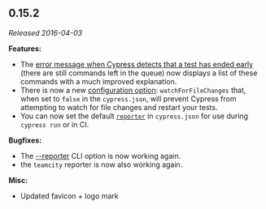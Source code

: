 ## 0.15.2

_Released 2016-04-03_

**Features:**

- The
  [error message when Cypress detects that a test has ended early](/guides/references/error-messages)
  (there are still commands left in the queue) now displays a list of these
  commands with a much improved explanation.
- There is now a new [configuration option](/guides/references/configuration):
  `watchForFileChanges` that, when set to `false` in the `cypress.json`, will
  prevent Cypress from attempting to watch for file changes and restart your
  tests.
- You can now set the default [`reporter`](/guides/references/configuration) in
  `cypress.json` for use during `cypress run` or in CI.

**Bugfixes:**

- The [--reporter](/guides/guides/command-line#cypress-run) CLI option is now
  working again.
- the `teamcity` reporter is now also working again.

**Misc:**

- Updated favicon + logo mark
